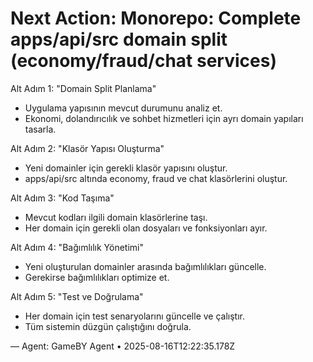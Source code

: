 # Next Action: Monorepo: Complete apps/api/src domain split (economy/fraud/chat services)

Alt Adım 1: "Domain Split Planlama"
- Uygulama yapısının mevcut durumunu analiz et.
- Ekonomi, dolandırıcılık ve sohbet hizmetleri için ayrı domain yapıları tasarla.

Alt Adım 2: "Klasör Yapısı Oluşturma"
- Yeni domainler için gerekli klasör yapısını oluştur.
- apps/api/src altında economy, fraud ve chat klasörlerini oluştur.

Alt Adım 3: "Kod Taşıma"
- Mevcut kodları ilgili domain klasörlerine taşı.
- Her domain için gerekli olan dosyaları ve fonksiyonları ayır.

Alt Adım 4: "Bağımlılık Yönetimi"
- Yeni oluşturulan domainler arasında bağımlılıkları güncelle.
- Gerekirse bağımlılıkları optimize et.

Alt Adım 5: "Test ve Doğrulama"
- Her domain için test senaryolarını güncelle ve çalıştır.
- Tüm sistemin düzgün çalıştığını doğrula.

— Agent: GameBY Agent • 2025-08-16T12:22:35.178Z
